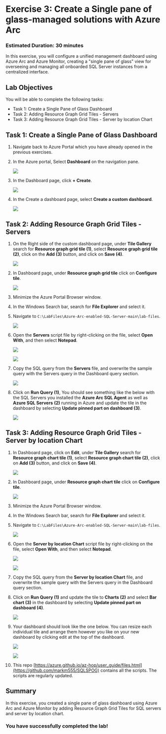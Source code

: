 # Exercise 3: Create a Single pane of glass-managed solutions with Azure Arc 

### Estimated Duration: 30 minutes

In this exercise, you will configure a unified management dashboard using Azure Arc and Azure Monitor, creating a "single pane of glass" view for overseeing and managing all onboarded SQL Server instances from a centralized interface.

## Lab Objectives

You will be able to complete the following tasks:

- Task 1: Create a Single Pane of Glass Dashboard
- Task 2: Adding Resource Graph Grid Tiles - Servers
- Task 3: Adding Resource Graph Grid Tiles - Server by location Chart
 
## Task 1: Create a Single Pane of Glass Dashboard 
 
1. Navigate back to Azure Portal which you have already opened in the previous exercises. 
 
2. In the Azure portal, Select **Dashboard** on the navigation pane.   

    ![](media/Ex2-Task1-Step2.png)  
 
3. In the Dashboard page, click **+ Create**. 
 
    ![](media/Ex2-Task1-Step3.png) 
     
4. In the Create a dashboard page, select **Create a custom dashboard**. 
 
    ![](media/Ex2-Task1-Step4.png) 
 
## Task 2: Adding Resource Graph Grid Tiles - Servers
 
1. On the Right side of the custom dashboard page, under **Tile Gallery** search for **Resource graph grid tile (1)**, select **Resource graph grid tile (2)**, click on the **Add (3)** button, and click on **Save (4)**. 
 
   ![](media/Ex2-Task1-Step5.png) 
     
2. In Dashboard page, under **Resource graph grid tile** click on **Configure tile**.
 
   ![](media/Ex2-Task1-Step6.png)  
     
3. Minimize the Azure Portal Browser window. 
  
4. In the Windows Search bar, search for **File Explorer** and select it.

5. Navigate to `C:\LabFiles\Azure-Arc-enabled-SQL-Server-main\lab-files`. 
  
    ![](media/Ex2-Task1-Step8.png)  
  
6. Open the **Servers** script file by right-clicking on the file, select **Open With**, and then select **Notepad**. 
 
   ![](media/Ex2-Task1-Step9a.png)
     
   ![](media/Ex2-Task1-Step9b.png)  
     
7. Copy the SQL query from the **Servers** file, and overwrite the sample query with the Servers query in the Dashboard query section. 
 
   ![](media/Ex2-Task1-Step10.png)  
     
8. Click on **Run Query (1)**, You should see something like the below with the SQL Servers you installed the **Azure Arc SQL Agent** as well as **Azure SQL Servers** **(2)** running in Azure and update the tile in the dashboard by selecting **Update pinned part on dashboard (3)**. 
   
    ![](media/az-ex3-1.png) 
          
## Task 3: Adding Resource Graph Grid Tiles - Server by location Chart
     
1. In Dashboard page, click on **Edit**, under **Tile Gallery** search for **Resource graph chart tile (1)**, select **Resource graph chart tile (2)**, click on **Add (3)** button, and click on **Save (4)**. 
 
   ![](media/Ex2-Task3-Step1.png) 
     
2. In Dashboard page, under **Resource graph chart tile** click on **Configure tile**. 
 
     ![](media/Ex2-Task3-Step2.png)  
     
3. Minimize the Azure Portal Browser window. 
  
4. In the Windows Search bar, search for **File Explorer** and select it.

5. Navigate to `C:\LabFiles\Azure-Arc-enabled-SQL-Server-main\lab-files`.

   ![](media/az-ex3-4.png)
   
6. Open the **Server by location Chart** script file by right-clicking on the file, select **Open With**, and then select **Notepad**.

   ![](media/az-ex3-2.png)

   ![](media/Ex2-Task1-Step9b.png)   
      
7. Copy the SQL query from the **Server by location Chart** file, and overwrite the sample query with the Servers query in the Dashboard query section.  
 
8. Click on **Run Query (1)** and update the tile to **Charts (2)** and select **Bar chart (3)** in the dashboard by selecting **Update pinned part on dashboard (4)**. 
     
   ![](media/az-ex3-3.png) 
 
9. Your dashboard should look like the one below. You can resize each individual tile and arrange them however you like on your new dashboard by clicking edit at the top of the dashboard. 
     
    ![](media/Ex2-Task3-Step8a.png) 
     
    ![](media/Ex2-Task3-Step8c.png)   

10. This repo [https://azure.github.io/az-hop/user_guide/files.html](https://github.com/markm555/SQLSPOG) contains all the scripts. The scripts are regularly updated.

## Summary

In this exercise, you created a single pane of glass dashboard using Azure Arc and Azure Monitor by adding Resource Graph Grid Tiles for SQL servers and server by location chart.

### You have successfully completed the lab!